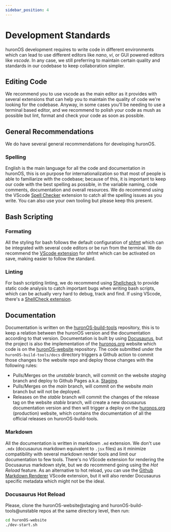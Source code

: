 ```yaml
---
sidebar_position: 4
---
```

# Development Standards

huronOS development requires to write code in different environments which can lead to use different editors like *nano*, *vi*, or GUI powered editors like *vscode*. In any case, we still preferring to maintain certain quality and standards in our codebase to keep collaboration simpler.

## Editing Code
We recommend you to use vscode as the main editor as it provides with several extensions that can help you to maintain the quality of code we're looking for the codebase. Anyway, in some cases you'll be needing to use a terminal based editor, and we recommend to polish your code as mush as possible but lint, format and check your code as soon as possible.  

## General Recommendations
We do have several general recommendations for developing huronOS. 

### Spelling
English is the main language for all the code and documentation in huronOS, this is on purpose for internationalization so that most of people is able to familiarize with the codebase; because of this, it is important to keep our code with the best spelling as possible, in the variable naming, code comments, documentation and overall resources. We do recommend using the VScode [Spell Checker](https://marketplace.visualstudio.com/items?itemName=streetsidesoftware.code-spell-checker) extension to catch all the spelling issues as you write. You can also use your own tooling but please keep this present.

## Bash Scripting

### Formating
All the styling for bash follows the default configuration of [shfmt](https://github.com/mvdan/sh) which can be integrated with several code editors or be run from the terminal. 
We do recommend the [VScode extension](https://marketplace.visualstudio.com/items?itemName=foxundermoon.shell-format) for shfmt which can be activated on save, making easier to follow the standard.

### Linting
For bash scripting linting, we do recommend using [Shellcheck](https://github.com/koalaman/shellcheck) to provide static code analysis to catch important bugs when writing bash scripts, which can be actually very hard to debug, track and find. If using VScode, there's a [ShellCheck extension](https://github.com/vscode-shellcheck/vscode-shellcheck).

## Documentation
Documentation is written on the [huronOS-build-tools](https://github.com/equetzal/huronOS-build-tools) repository, this is to keep a relation between the huronOS version and the documentation according to that version. Documentation is built by using [Docusaurus](https://docusaurus.io), but the project is also the implementation of the [huronos.org](https://huronos.org) website which code is on the [huronOS-website](https://github.com/huronOS/huronOS-website) repository. The code submitted under the `huronOS-build-tools/docs` directory triggers a Github action to commit those changes to the website repo and deploy those changes with the following rules:
- Pulls/Merges on the *unstable* branch, will commit on the website *staging* branch and deploy to Github Pages a.k.a. [Staging](https://huronos.github.io/huronOS-website/).
- Pulls/Merges on the *main* branch, will commit on the website *main* branch but will not be deployed.
- Releases on the *stable* branch will commit the changes of the release tag on the website *stable* branch, will create a new docusaurus documentation version and then will trigger a deploy on the [huronos.org](https://huronos.org) (production) website, which contains the documentation of all the official releases on huronOS-build-tools.

### Markdown
All the documentation is written in markdown `.md` extension. We don't use `.mdx` (docusaurus markdown equivalent to `.jsx` files) as it minimize compatibility with several markdown render tools and limit our documentation to few tools. There's no VScode extension for rendering the Docusaurus markdown style, but we do recommend going using the *Hot Reload* feature.
As an alternative to hot reload, you can use the [Github Markdown Renderer](https://marketplace.visualstudio.com/items?itemName=bierner.markdown-preview-github-styles) VScode extension, but it will also render Docusaurus specific metadata which might not be the ideal.

### Docusaurus Hot Reload
Please, clone the huronOS-website@staging and huronOS-build-tools@unstable repos at the same directory level, then run:
```bash
cd huronOS-website
./dev-start.sh
```
